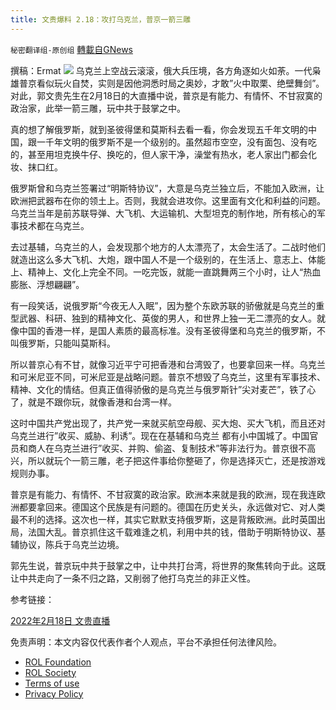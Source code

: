 ```yaml
---
title: 文贵爆料 2.18：攻打乌克兰，普京一箭三雕
---
```

`秘密翻译组-原创组` [轉載自GNews](https://gnews.org/zh-hans/2026542/)

撰稿：Ermat
![](https://assets.gnews.org/wp-content/uploads/2022/02/snapshot1-1.jpg)
乌克兰上空战云滚滚，俄大兵压境，各方角逐如火如荼。一代枭雄普京看似玩火自焚，实则是因他洞悉时局之奥妙，才敢”火中取栗、绝壁舞剑”。对此，郭文贵先生在2月18日的大直播中说，普京是有能力、有情怀、不甘寂寞的政治家，此举一箭三雕，玩中共于鼓掌之中。

真的想了解俄罗斯，就到圣彼得堡和莫斯科去看一看，你会发现五千年文明的中国，跟一千年文明的俄罗斯不是一个级别的。虽然超市空空，没有面包、没有吃的，甚至用坦克换牛仔、换吃的，但人家干净，澡堂有热水，老人家出门都会化妆、抹口红。

俄罗斯曾和乌克兰签署过“明斯特协议”，大意是乌克兰独立后，不能加入欧洲，让欧洲把武器布在你的领土上。否则，我就会进攻你。这里面有文化和利益的问题。乌克兰当年是前苏联导弹、大飞机、大运输机、大型坦克的制作地，所有核心的军事技术都在乌克兰。

去过基辅，乌克兰的人，会发现那个地方的人太漂亮了，太会生活了。二战时他们就造出这么多大飞机、大炮，跟中国人不是一个级别的，在生活上、意志上、体能上、精神上、文化上完全不同。一吃完饭，就能一直跳舞两三个小时，让人“热血膨胀、浮想翩翩”。

有一段笑话，说俄罗斯“今夜无人入眠”，因为整个东欧苏联的骄傲就是乌克兰的重型武器、科研、独到的精神文化、英俊的男人，和世界上独一无二漂亮的女人。就像中国的香港一样，是国人素质的最高标准。没有圣彼得堡和乌克兰的俄罗斯，不叫俄罗斯，只能叫莫斯科。

所以普京心有不甘，就像习近平宁可把香港和台湾毁了，也要拿回来一样。乌克兰和可米尼亚不同，可米尼亚是战略问题。普京不想毁了乌克兰，这里有军事技术、精神、文化的情结。但真正值得骄傲的是乌克兰与俄罗斯针”尖对麦芒”，铁了心了，就是不跟你玩，就像香港和台湾一样。

这时中国共产党出现了，共产党一来就买航空母舰、买大炮、买大飞机，而且还对乌克兰进行”收买、威胁、利诱”。现在在基辅和乌克兰 都有小中国城了。中国官员和商人在乌克兰进行”收买、并购、偷盗、复制技术”等非法行为。普京很不高兴，所以就玩个一箭三雕，老子把这件事给你整砸了，你是选择灭亡，还是按游戏规则办事。

普京是有能力、有情怀、不甘寂寞的政治家。欧洲本来就是我的欧洲，现在我连欧洲都要拿回来。德国这个民族是有问题的。德国在历史关头，永远做对它、对人类最不利的选择。这次也一样，其实它默默支持俄罗斯，这是背叛欧洲。此时英国出局，法国大乱。普京抓住这千载难逢之机，利用中共的钱，借助于明斯特协议、基辅协议，陈兵于乌克兰边境。

郭先生说，普京玩中共于鼓掌之中，让中共打台湾，将世界的聚焦转向于此。这既让中共走向了一条不归之路，又削弱了他打乌克兰的非正义性。

参考链接：

[2022年2月1](https://gettr.com/streaming/pvbkea9266)[8](https://gettr.com/streaming/pvbkea9266)[日 文贵直播](https://gettr.com/streaming/pvbkea9266)

 

免责声明：本文内容仅代表作者个人观点，平台不承担任何法律风险。

- [ROL Foundation](https://rolfoundation.org/)
- [ROL Society](https://rolsociety.org/)
- [Terms of use](https://gnews.org/terms-of-use-3/)
- [Privacy Policy](https://gnews.org/privacy-policy/)
